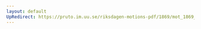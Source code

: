 ```yaml
---
layout: default
UpRedirect: https://pruto.im.uu.se/riksdagen-motions-pdf/1869/mot_1869__fk__4/mot_1869__fk__4-001.pdf
---
```

